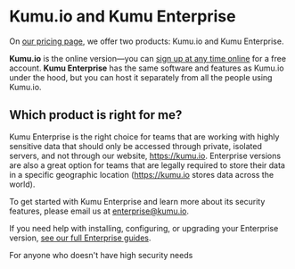 # Kumu.io and Kumu Enterprise

On [our pricing page](https://kumu.io/pricing), we offer two products: Kumu.io and Kumu Enterprise.

**Kumu.io** is the online version—you can [sign up at any time online](https://kumu.io/join) for a free account. **Kumu Enterprise** has the same software and features as Kumu.io under the hood, but you can host it separately from all the people using Kumu.io.


## Which product is right for me?
  
Kumu Enterprise is the right choice for teams that are working with highly sensitive data that should only be accessed through private, isolated servers, and not through our website, https://kumu.io. Enterprise versions are also a great option for teams that are legally required to store their data in a specific geographic location (https://kumu.io stores data across the world).

To get started with Kumu Enterprise and learn more about its security features, please email us at [enterprise@kumu.io](mailto:enterprise@kumu.io).

If you need help with installing, configuring, or upgrading your Enterprise version, [see our full Enterprise guides](/enterprise/).

For anyone who doesn't have high security needs
